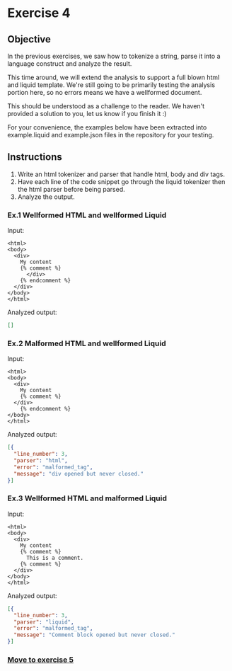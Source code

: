 # Exercise 4

## Objective

In the previous exercises, we saw how to tokenize a string, parse it into a language construct and analyze the result.

This time around, we will extend the analysis to support a full blown html and liquid template. We're still going to be primarily testing the analysis portion here, so no errors means we have a wellformed document.

This should be understood as a challenge to the reader. We haven't provided a solution to you, let us know if you finish it :)

For your convenience, the examples below have been extracted into example.liquid and example.json files in the repository for your testing.

## Instructions

1. Write an html tokenizer and parser that handle html, body and div tags.
2. Have each line of the code snippet go through the liquid tokenizer then the html parser before being parsed.
3. Analyze the output.

### Ex.1 Wellformed HTML and wellformed Liquid
Input:
```liquid
<html>
<body>
  <div>
    My content
    {% comment %}
      </div>
    {% endcomment %}
  </div>
</body>
</html>
```
Analyzed output:
```json
[]
```

### Ex.2 Malformed HTML and wellformed Liquid
Input:
```liquid
<html>
<body>
  <div>
    My content
    {% comment %}
  </div>
    {% endcomment %}
</body>
</html>
```
Analyzed output:
```json
[{
  "line_number": 3,
  "parser": "html",
  "error": "malformed_tag",
  "message": "div opened but never closed."
}]
```

### Ex.3 Wellformed HTML and malformed Liquid
Input:
```liquid
<html>
<body>
  <div>
    My content
    {% comment %}
      This is a comment.
    {% comment %}
  </div>
</body>
</html>
```
Analyzed output:
```json
[{
  "line_number": 3,
  "parser": "liquid",
  "error": "malformed_tag",
  "message": "Comment block opened but never closed."
}]
```

### [Move to exercise 5](../5/README.md)
